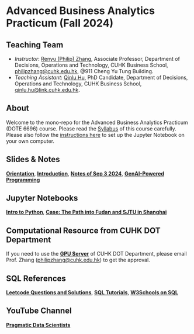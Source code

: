 # Advanced Business Analytics Practicum (Fall 2024)

## Teaching Team

* *Instructor*: [Renyu (Philip) Zhang](https://rphilipzhang.github.io/rphilipzhang/index.html), Associate Professor, Department of Decisions, Operations and Technology, CUHK Business School, philipzhang@cuhk.edu.hk, @911 Cheng Yu Tung Building.
* *Teaching Assistant*: [Qinlu Hu](https://grad.bschool.cuhk.edu.hk/students/hu-qinlu/), PhD Candidate, Department of Decisions, Operations and Technology, CUHK Business School, qinlu.hu@link.cuhk.edu.hk.

## About
Welcome to the mono-repo for the Advanced Business Analytics Practicum (DOTE 6696) course. Please read the [Syllabus](https://docs.google.com/document/d/13-MqYXHFfyGE5Hi-sNbzCC6oagWhjggI1ifUI1nNLOQ/edit?usp=sharing) of this course carefully. Please also follow the [instructions here](https://github.com/rphilipzhang/DOTE6696-24/blob/main/Jupyter%20Notebook/JupyterNotebookGuide.pdf) to set up the Jupyter Notebook on your own computer.

## Slides & Notes

**[Orientation](https://github.com/rphilipzhang/DOTE6696-24/blob/main/Slides/BA-Practicum.pdf)**, **[Introduction](https://github.com/rphilipzhang/DOTE6696-24/blob/main/Slides/PDS-W2024-1-Introduction.pdf)**, **[Notes of Sep 3 2024](https://github.com/rphilipzhang/DOTE6696-24/blob/main/Notes/240903.pdf)**, **[GenAI-Powered Programming](https://github.com/rphilipzhang/DOTE6696-24/blob/main/Slides/PDS-W2024-2-GenAI.pdf)**

## Jupyter Notebooks


**[Intro to Python](https://github.com/rphilipzhang/DOTE6696-24/blob/main/Jupyter%20Notebook/1-Python-DA-Basics/1-Python_DA_Basics.ipynb)**, **[Case: The Path into Fudan and SJTU in Shanghai](https://github.com/rphilipzhang/DOTE6696-24/blob/main/Jupyter%20Notebook/2-Shanghai-FDU-SJTU/2-Shanghai_FDU_SJTU.ipynb)**

## Computational Resource from CUHK DOT Department

If you need to use the **[GPU Server](https://github.com/QiansiqiHu/DOT-server)** of CUHK DOT Department, please email Prof. Zhang (philipzhang@cuhk.edu.hk) to get the approval. 

## SQL References

**[Leetcode Questions and Solutions](https://github.com/rphilipzhang/DOTE6696-24/tree/main/SQL%20References/Leetcode)**, **[SQL Tutorials](https://github.com/rphilipzhang/DOTE6696-24/tree/main/SQL%20References/Tutorials)**, **[W3Schools on SQL](https://www.w3schools.com/sql/)**

## YouTube Channel

**[Pragmatic Data Scientists](https://www.youtube.com/@pragmaticdata)**

